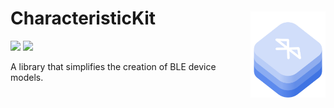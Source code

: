 # CharacteristicKit

[![](https://img.shields.io/endpoint?url=https%3A%2F%2Fswiftpackageindex.com%2Fapi%2Fpackages%2Fpersello%2FCharacteristicKit%2Fbadge%3Ftype%3Dswift-versions)](https://swiftpackageindex.com/persello/CharacteristicKit)
[![](https://img.shields.io/endpoint?url=https%3A%2F%2Fswiftpackageindex.com%2Fapi%2Fpackages%2Fpersello%2FCharacteristicKit%2Fbadge%3Ftype%3Dplatforms)](https://swiftpackageindex.com/persello/CharacteristicKit)

<img src="Resources/CharacteristicKit.png" align="right" width="120px" style="position: relative; top: -80px" />

A library that simplifies the creation of BLE device models.
